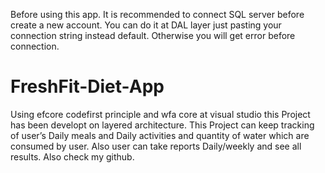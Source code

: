 Before using this app. It is recommended to connect SQL server before create a new account. You can do it at DAL layer just pasting your connection string instead default. Otherwise you will get error before connection. 
# FreshFit-Diet-App
Using efcore codefirst principle and wfa  core at visual studio this Project has been  developt on layered architecture. 
This  Project can keep tracking of user’s Daily  meals and Daily activities and quantity of  water which are consumed by user. 
Also  user can take reports Daily/weekly and see  all results. Also check my github.
